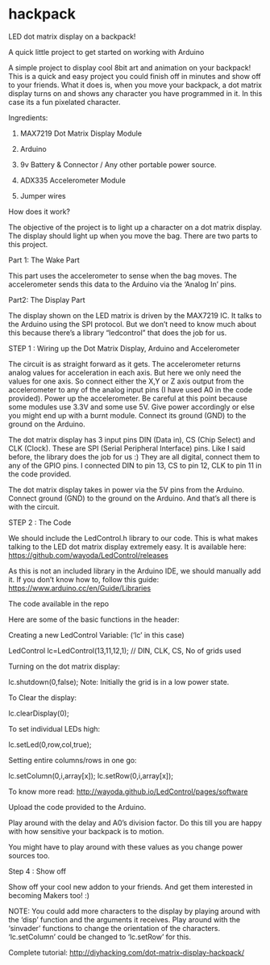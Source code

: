 # hackpack
LED dot matrix display on a backpack!

A quick little project to get started on working with Arduino

A simple project to display cool 8bit art and animation on your backpack! This is a quick and easy project you could finish off in minutes and show off to your friends. What it does is, when you move your backpack, a dot matrix display turns on and shows any character you have programmed in it. In this case its a fun pixelated character.

Ingredients:
1. MAX7219 Dot Matrix Display Module

2. Arduino <Any version>

3. 9v Battery & Connector / Any other portable power source.

4. ADX335 Accelerometer Module

5. Jumper wires

How does it work?

The objective of the project is to light up a character on a dot matrix display. The display should light up when you move the bag. There are two parts to this project.

Part 1: The Wake Part

This part uses the accelerometer to sense when the bag moves. The accelerometer sends this data to the Arduino via the ‘Analog In’ pins.

Part2: The Display Part

The display shown on the LED matrix is driven by the MAX7219 IC. It talks to the Arduino using the SPI protocol. But we don’t need to know much about this because there’s a library “ledcontrol” that does the job for us.

STEP 1 : Wiring up the Dot Matrix Display, Arduino and Accelerometer

The circuit is as straight forward as it gets. The accelerometer returns analog values for acceleration in each axis. But here we only need the values for one axis. So connect either the X,Y or Z axis output from the accelerometer to any of the analog input pins (I have used A0 in the code provided). Power up the accelerometer. Be careful at this point because some modules use 3.3V and some use 5V. Give power accordingly or else you might end up with a burnt module. Connect its ground (GND) to the ground on the Arduino.

The dot matrix display has 3 input pins DIN (Data in), CS (Chip Select) and CLK (Clock). These are SPI (Serial Peripheral Interface) pins. Like I said before, the library does the job for us :) They are all digital, connect them to any of the GPIO pins. I connected DIN to pin 13, CS to pin 12, CLK to pin 11 in the code provided.

The dot matrix display takes in power via the 5V pins from the Arduino. Connect ground (GND) to the ground on the Arduino. And that’s all there is with the circuit.

STEP 2 : The Code

We should include the LedControl.h library to our code. This is what makes talking to the LED dot matrix display extremely easy. It is available here: https://github.com/wayoda/LedControl/releases

As this is not an included library in the Arduino IDE, we should manually add it. If you don’t know how to, follow this guide: https://www.arduino.cc/en/Guide/Libraries

The code available in the repo

Here are some of the basic functions in the header:

Creating a new LedControl Variable: (‘lc’ in this case)

LedControl lc=LedControl(13,11,12,1);  // DIN, CLK, CS, No of grids used

Turning on the dot matrix display:

lc.shutdown(0,false);
Note: Initially the grid is in a low power state.

To Clear the display:

lc.clearDisplay(0);

To set individual LEDs high:

lc.setLed(0,row,col,true);

Setting entire columns/rows in one go:

lc.setColumn(0,i,array[x]);
lc.setRow(0,i,array[x]);

To know more read: http://wayoda.github.io/LedControl/pages/software

Upload the code provided to the Arduino.

Play around with the delay and A0’s division factor. Do this till you are happy with how sensitive your backpack is to motion.

You might have to play around with these values as you change power sources too.

Step 4 : Show off

Show off your cool new addon to your friends. And get them interested in becoming Makers too! :)

NOTE: You could add more characters to the display by playing around with the ‘disp’ function and the arguments it receives. Play around with the ‘sinvader’ functions to change the orientation of the characters. ‘lc.setColumn’ could be changed to ‘lc.setRow’ for this.



Complete tutorial: http://diyhacking.com/dot-matrix-display-hackpack/